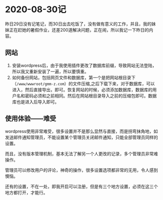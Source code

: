 # 2020-08-30记

昨日29日没有记笔记，而30日出去吃饭了，没有做有意义的工作，并且，我的妹妹正在赶她的暑假作业，还差200道解决问题，正在闹，所以我记一下昨日的内容。

## 网站

1. 安装wordpress后，由于我使用插件更改了数据库前缀，导致网站无法登陆，所以我又重新安装了一遍，所以要慎重。
2. 如何备份网站，包括网页文件和数据库，第一个是把网站根目录下（`/www/wwwroot/gmm-z.com`）的文件压缩,之后下载下来，对于数据库，可以进入，然后直接导出，即可。恢复网站的时候，必须添加数据库，数据库的用户名和密码必须和之前相同。然后在网站根目录导入之前的压缩包即可。数据库也是进入后导入即可。

## 使用体验——难受

wordpress使用非常难受，很多设置并不是那么显然与直接，而是拐弯抹角地，如发送邮件通知管理员，不能设置某个管理员关闭邮件通知，只能全部管理员同样的设置。

而且，没有版本管理机制，基本无法了解另一个人更改的记录，多个管理员非常难操作。

管理员可以修改用户的评论，神奇的操作，很多设置选项都非常的无用，令人感到懊恼。

还有的设置，不在一处，即我开启可以注册，但是有三个地方设置，必须在这三个地方都打开，才能行。
